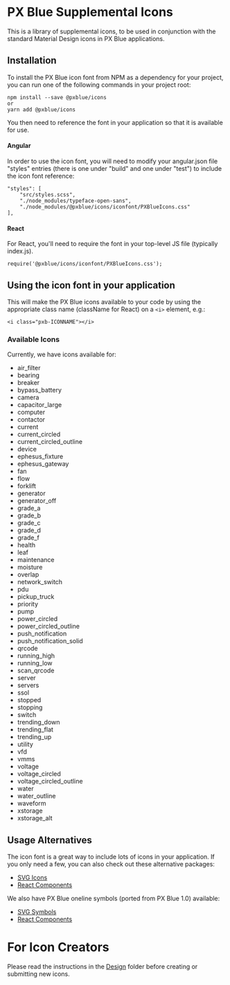# PX Blue Supplemental Icons
This is a library of supplemental icons, to be used in conjunction with the standard Material Design icons in PX Blue applications.


## Installation
To install the PX Blue icon font from NPM as a dependency for your project, you can run one of the following commands in your project root:
```
npm install --save @pxblue/icons
or
yarn add @pxblue/icons
```
You then need to reference the font in your application so that it is available for use.

#### Angular
In order to use the icon font, you will need to modify your angular.json file "styles" entries (there is one under "build" and one under "test") to include the icon font reference:
```
"styles": [
    "src/styles.scss",
    "./node_modules/typeface-open-sans",
    "./node_modules/@pxblue/icons/iconfont/PXBlueIcons.css"
],
```

#### React
For React, you'll need to require the font in your top-level JS file (typically index.js).
```
require('@pxblue/icons/iconfont/PXBlueIcons.css');
```

## Using the icon font in your application
This will make the PX Blue icons available to your code by using the appropriate class name (className for React) on a ```<i>``` element, e.g.:
  
```
<i class="pxb-ICONNAME"></i>
```

### Available Icons
Currently, we have icons available for:
* air_filter
* bearing
* breaker
* bypass_battery
* camera
* capacitor_large
* computer
* contactor
* current
* current_circled
* current_circled_outline
* device
* ephesus_fixture
* ephesus_gateway
* fan
* flow
* forklift
* generator
* generator_off
* grade_a
* grade_b
* grade_c
* grade_d
* grade_f
* health
* leaf
* maintenance
* moisture
* overlap
* network_switch
* pdu
* pickup_truck
* priority
* pump
* power_circled
* power_circled_outline
* push_notification
* push_notification_solid
* qrcode
* running_high
* running_low
* scan_qrcode
* server
* servers
* ssol
* stopped
* stopping
* switch
* trending_down
* trending_flat
* trending_up
* utility
* vfd
* vmms
* voltage
* voltage_circled
* voltage_circled_outline
* water
* water_outline
* waveform
* xstorage
* xstorage_alt

## Usage Alternatives
The icon font is a great way to include lots of icons in your application. If you only need a few, you can also check out these alternative packages:
* [SVG Icons](https://www.npmjs.com/package/@pxblue/icons-svg)
* [React Components](https://www.npmjs.com/package/@pxblue/icons-mui)

We also have PX Blue oneline symbols (ported from PX Blue 1.0) available:
* [SVG Symbols](https://www.npmjs.com/package/@pxblue/symbols)
* [React Components](https://www.npmjs.com/package/@pxblue/symbols-mui)

# For Icon Creators
Please read the instructions in the [Design](https://github.com/pxblue/icons/design/Readme.md) folder before creating or submitting new icons.
